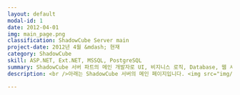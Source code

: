 ```yaml
---
layout: default
modal-id: 1
date: 2012-04-01
img: main_page.png
classification: ShadowCube Server main
project-date: 2012년 4월 &mdash; 현재
category: ShadowCube
skill: ASP.NET, Ext.NET, MSSQL, PostgreSQL
summary: ShadowCube 서버 파트의 메인 개발자로 UI, 비지니스 로직, Database, 웹 서버의 모든 업무를 담당하였습니다.
description: <br />아래는 ShadowCube 서버의 메인 페이지입니다. <img src="img/portfolio/scpc_login.gif" class="img-responsive project-image" alt="scpc_login"> 해당 시스템의 디스크 사용량, ShadowCube 에서 사용하는 인증서 발급정보 및<br />도메인 라이선스 정보를 한 눈에 볼 수 있게 구성하였습니다. <br /><br />다음은 ShadowCube 의 사용자 정보를 볼 수 있는 UI 입니다. <img src="img/portfolio/scpc_user.gif" class="img-responsive project-image" alt="scpc_user"> 여러명을 선택하여 볼륨라이선스를 할당할 수 있게 구현하였습니다.<br />오른쪽에 보이는 부서트리는 recursive 함수를 사용하였고,<br />DB procedure 로 구현하여 1000개가 넘는 부서도 아주 빠르게 조회가능하도록 구현하였습니다.<br /><br /> 다음은 ShadowCub 문서사용 로그 페이지입니다.<br />ShadowCube 클라이언트에서 보낸 문서 로그를 사용자별로 조회할 수 있습니다. <img src="img/portfolio/scpc_log.gif" class="img-responsive project-image" alt="scpc_log"> 초기에는 로그 조회 속도가 아주 느렸지만,<br />전체 건 수 중에 특정 갯수만 가져오도록 구현하여 속도를 향상시켰습니다.<br /><br />다음은 ShadowCube 사용자들이 가장 많이 사용하는 복호화 요청 페이지입니다.<br />사용자들이 암호화된 파일을 복호화하기 위해 관리자에게 요청할 수 있는 페이지입니다. <img src="img/portfolio/sdmc_request.gif" class="img-responsive project-image" alt="sdmc_request"> 기존에는 ActiveX 기반으로 구현되어있었는데 이를 제거하였고,<br />Backload 라는 Open source 를 사용하여 파일 업로드를 구현하였습니다.<br />파일을 Drag & Drop 하여 업로드하면, 문서그룹 정보를 표시하며, 결재자, 요청 사유 등을 입력할 수 있습니다.<br /><br />이후에는 Linux 서버도 지원하기 위하여 ASP.NET Core 로도 구현하였습니다.<br />Backload ASP.NET4 + ASP.NET Core 에 대한 예제는 <a href="https://github.com/insung/Backload-Examples" target="_blank">Github</a> 에도 정리하였습니다.

---
```

